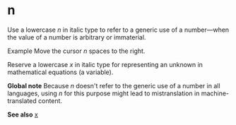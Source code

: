 ﻿# n

Use a lowercase *n* in italic type to refer to a generic use of a number—when the value of a number is arbitrary or immaterial. 

Example Move the cursor *n* spaces to the right. 

Reserve a lowercase *x* in italic type for representing an unknown in mathematical equations (a variable).

**Global note** Because *n* doesn't refer to the generic use of a number in all languages, using *n* for this purpose might lead to mistranslation in machine-translated content.

**See also** [x](https://worldready.cloudapp.net/Styleguide/Read?id=2700&topicid=35498)
